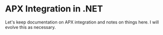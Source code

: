 # APX Integration in .NET

Let's keep documentation on APX integration and notes on things here. I will evolve this as necessary.
